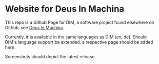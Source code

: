 # Website for Deus In Machina

This repo is a Github Page for DIM, a software project found elsewhere on Github, see [Deus In Machina](https://github.com/ulkuehn/Deus-In-Machina).

Currently, it is available in the same languages as DIM (en, de). Should DIM's language support be extended, a respective page should be added here.

Screenshots should depict the latest release.